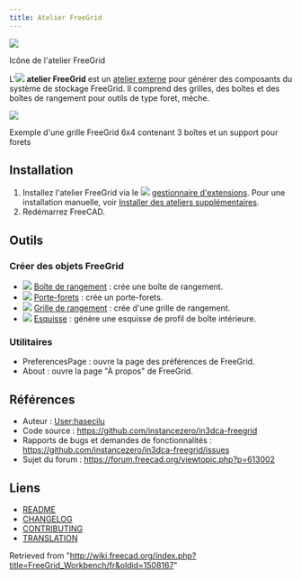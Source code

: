 ```yaml
---
title: Atelier FreeGrid
---
```


![](/images/FreeGridWorkbench.svg)

Icône de l'atelier FreeGrid

L'![](/images/FreeGridWorkbench.svg) **atelier FreeGrid** est un [atelier externe](/External_workbenches/fr "External workbenches/fr") pour générer des composants du système de stockage FreeGrid. Il comprend des grilles, des boîtes et des boîtes de rangement pour outils de type foret, mèche.

![](/images/FreeGrid_example.png)

Exemple d'une grille FreeGrid 6x4 contenant 3 boîtes et un support pour forets

## Installation

1. Installez l'atelier FreeGrid via le ![](/images/AddonManager.svg) [gestionnaire d'extensions](/Std_AddonMgr/fr "Std AddonMgr/fr"). Pour une installation manuelle, voir [Installer des ateliers supplémentaires](/Installing_more_workbenches/fr "Installing more workbenches/fr").
2. Redémarrez FreeCAD.

## Outils

### Créer des objets FreeGrid

- ![](/images/FreeGrid_StorageBox.svg) [Boîte de rangement](/FreeGrid_StorageBox/fr "FreeGrid StorageBox/fr") : crée une boîte de rangement.
- ![](/images/FreeGrid_BitCartridgeHolder.svg) [Porte-forets](/FreeGrid_BitCartridgeHolder/fr "FreeGrid BitCartridgeHolder/fr") : crée un porte-forets.
- ![](/images/FreeGrid_StorageGrid.svg) [Grille de rangement](/FreeGrid_StorageGrid/fr "FreeGrid StorageGrid/fr") : crée d'une grille de rangement.
- ![](/images/FreeGrid_Sketch.svg) [Esquisse](/FreeGrid_Sketch/fr "FreeGrid Sketch/fr") : génère une esquisse de profil de boîte intérieure.

### Utilitaires

- PreferencesPage : ouvre la page des préférences de FreeGrid.
- About : ouvre la page "À propos" de FreeGrid.

## Références

- Auteur : [User:hasecilu](/User:Hasecilu "User:Hasecilu")
- Code source : <https://github.com/instancezero/in3dca-freegrid>
- Rapports de bugs et demandes de fonctionnalités : <https://github.com/instancezero/in3dca-freegrid/issues>
- Sujet du forum : <https://forum.freecad.org/viewtopic.php?p=613002>

## Liens

- [README](https://github.com/instancezero/in3dca-freegrid/blob/main/README.md)
- [CHANGELOG](https://github.com/instancezero/in3dca-freegrid/blob/main/CHANGELOG.md)
- [CONTRIBUTING](https://github.com/instancezero/in3dca-freegrid/blob/main/CONTRIBUTING.md)
- [TRANSLATION](https://github.com/instancezero/in3dca-freegrid/blob/main/freecad/freegrid/resources/translations/README.md)

Retrieved from "<http://wiki.freecad.org/index.php?title=FreeGrid_Workbench/fr&oldid=1508167>"
